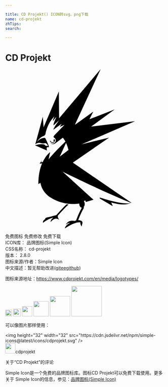```yaml
---

title: CD Projekt() ICON转svg、png下载
name: cd-projekt
zhTips: 
search: 

---
```


# CD Projekt  <small style="font-size: 60%;font-weight: 100"></small>

<div id="svg" class="svg-wrap">
<svg role="img" viewBox="0 0 24 24" xmlns="http://www.w3.org/2000/svg"><title>CD Projekt icon</title><path d="M18.942,20.154c-0.687,0.323-1.719,0.302-2.986-0.072l0.213,0.547l-0.389-0.226l-1.537-0.907h0.001 l-0.033-0.158C14.783,19.509,17.746,20.507,18.942,20.154z M7.929,22.045c-0.127,0.229,0.179,0.645,0.179,0.645 c-0.687-0.534-1.276,0.346-1.276,0.346c-0.039-0.385,0.397-0.669,0.397-0.669c-0.715,0.113-1.549,0.78-1.549,0.78 c-0.097-0.333,0.319-0.556,0.319-0.556c0-0.263,0.361-0.236,0.763-0.347c0.272-0.074,0.679-0.186,0.919-0.252 c0.005-0.004,0.007-0.01,0.011-0.013c0-0.002,0.303-0.348,0.671-0.745c0.291-0.31,0.614-0.648,0.868-0.88 c0.118,0.018,0.226,0.031,0.294,0.037c-0.243,0.199-0.651,0.62-0.999,0.994C8.266,21.665,8.039,21.921,7.929,22.045z M10.168,14.083 l8.822,6.05c-0.013,0.007-0.029,0.011-0.042,0.018c-0.008-0.004-0.163-0.064-0.328-0.129c-0.081-0.033-0.178-0.072-0.29-0.118 h-0.001c-0.005-0.002-0.012-0.005-0.019-0.009c-0.772-0.317-2.27-0.951-4.634-2.041c-2.4-1.112-3.815-1.798-5.028-2.388l0.001,0.002 c0,0-0.001-0.002-0.002-0.002l4.363,3.974l0.006,0.004l0.011,0.011h0.002l0.256,0.211l-1.153,0.348 c-0.001-0.006-0.005-0.013-0.006-0.018c-0.006-0.016-0.011-0.033-0.017-0.051c-0.003-0.008-0.006-0.017-0.009-0.025 c-0.006-0.017-0.012-0.033-0.018-0.05c-0.003-0.007-0.006-0.015-0.009-0.023c-0.011-0.023-0.021-0.047-0.032-0.073l-0.202,0.094 c0.09,0.197,0.121,0.356,0.121,0.482c-0.001,0.16-0.064,0.282-0.109,0.353c-0.025,0.037-0.07,0.086-0.071,0.086l0.064,0.088 c-0.004,0.011-0.008,0.023-0.014,0.035c-0.341,0.545-0.652,1.308-0.786,1.653c-0.044,0.114-0.069,0.183-0.069,0.183 c0,0,0,0.002-0.001,0.005c0.227,0.009,0.767,0.073,0.627,0.504l-0.122,0.444c-0.268-0.478-0.154-0.606-0.154-0.606 C10.544,22.894,8.968,24,8.968,24c0.052-0.411,0.506-0.697,0.768-0.847c-0.221-0.026-0.494,0.165-0.64,0.283 c0.137-0.27,0.335-0.433,0.539-0.522c-0.002-0.002-0.002-0.002-0.003-0.004c0.359-0.135,0.712-0.069,0.753-0.029l-0.002,0.001 c0.122-0.038,0.131-0.043,0.241-0.068c0.036-0.026,0.071-0.112,0.088-0.158c0.001-0.005,0.363-1.014,0.81-1.774 c-0.217-0.021-0.388-0.274-0.388-0.581c0-0.018,0.001-0.037,0.002-0.055c-0.475,0.069-0.973,0.088-1.484,0.043 c-0.016,0-0.032-0.003-0.049-0.005c0,0.001,0,0.001,0,0.001c-0.024-0.002-0.131-0.012-0.262-0.029 c-0.945-0.128-1.803-0.45-2.507-0.911l0.002,0.01c0,0-1.279-0.682-1.551-2.233l-0.309,0.195c0-1.39,0.238-2.365,0.563-3.111 l-0.38,0.037l0.38-0.534c-0.05,0.103-0.096,0.212-0.143,0.332l0.233-0.039c0,0,0,0,0-0.002c0.047-0.096,0.092-0.184,0.138-0.27 c0.092-0.169,0.188-0.328,0.295-0.484c0.024-0.035,0.069-0.098,0.111-0.152c0.062-0.08,0.147-0.179,0.204-0.245 c0.051-0.06,0.166-0.172,0.22-0.221c0.041-0.037,0.114-0.096,0.147-0.12l-0.229,1.072c0.669-0.832,1.912-2.075,2.535-2.665 c-0.118-0.222-0.248-0.418-0.386-0.581L8.08,10.763l-0.025,0.019c0,0-0.416,0.314-0.565,0.412c-0.409,0.267-0.706-0.07-0.722-0.09 c0.088,0.074,0.201,0.12,0.328,0.12c0.14,0,0.267-0.055,0.357-0.144c0.092-0.088,0.147-0.209,0.147-0.343 c0-0.068-0.014-0.132-0.038-0.191c-0.044-0.097-0.12-0.178-0.214-0.23H7.35c0,0-0.104-0.06-0.082-0.158 c0.022-0.099,0.206-0.291,0.206-0.291l0.225-0.229l0.36-0.367l0.777-0.79c0.047-0.052,0.077-0.087,0.077-0.087L8.231,8.686 L8.229,8.68c0-0.009,0.006-0.037,0.053-0.123c0.065-0.119,0.22-0.335,0.224-0.343l0.001-0.001L7.242,9.117c0-0.001,0-0.001,0-0.002 c0.074-0.35,0.824-1.365,0.858-1.412L7.27,8.464c0-0.002-0.001-0.004-0.003-0.006C7.224,8.2,7.638,7.317,7.695,7.197 C7.697,7.193,7.698,7.19,7.7,7.187C7.398,7.488,7.18,7.815,7.173,7.823c0-0.291,0.223-0.709,0.223-0.709 C7.332,7.176,7.272,7.242,7.214,7.307C6.346,8.285,6.095,9.429,6.027,9.873c0,0,0,0.001-0.001,0.001 C5.881,9.963,5.97,9.854,5.9,10.022c-0.256,0.073-0.47,0.202-0.642,0.346c-0.287,0.237-0.459,0.511-0.513,0.605 c0.034-0.043,0.07-0.083,0.105-0.119C5.38,10.3,5.992,10.36,5.992,10.36s0.682,1.26,0.542,1.405 c-0.015,0.015-0.039,0.017-0.072,0.006c-0.09-0.031-0.149-0.017-0.182,0.024c-0.105,0.117-0.009,0.454-0.008,0.462l-1.809-0.778 c0.858-0.318,1.47-0.1,1.47-0.1c0,0.212,0.48,0.184,0.48,0.184s0,0,0-0.001h0.001c0-0.196-0.365-0.43-0.365-0.43 s-0.327,0.136-0.716,0c-0.077-0.027-0.161-0.038-0.242-0.034C5.02,11.1,4.946,11.115,4.874,11.136 c-0.206,0.059-0.357,0.174-0.357,0.174v-0.001L4.515,11.31l1.131-4.139l0.119,1.591L8.06,3.367l0.039,4.037L14.354,0l-3.847,8.316 l0.023,0.041l2.713-1.954l-0.573,1.149l3.793-1.481l-3.539,2.585l6.612-0.81l-8.021,3.471l4.105-1.001L10.168,14.083z M11.512,11.319l0.001,0l-0.001-0.004C11.512,11.316,11.512,11.317,11.512,11.319z M9.515,12.181 c-0.095-0.395-0.223-0.757-0.371-1.076L8.2,13.182L9.515,12.181z M7.215,11.087c0.208-0.071,0.314-0.308,0.239-0.529l-0.208,0.071 c0.013,0.031,0.022,0.064,0.022,0.099c0,0.031-0.005,0.06-0.017,0.086l0.095,0.057c-0.032,0.051-0.081,0.095-0.141,0.12 c-0.036,0.016-0.074,0.022-0.112,0.022c-0.122,0-0.236-0.074-0.286-0.195c-0.004-0.01-0.01-0.022-0.012-0.034l-0.092,0.03 C6.778,11.038,7.008,11.158,7.215,11.087z"/></svg>
</div>
<detail full-name='cd-projekt'></detail>

<div class="detail-page">
<p>
<span><span class="badge-success badge">免费图标</span> <span class="badge-success badge">免费修改</span>  <span class="badge-success badge">免费下载</span> </span>
<br/>
<span>
ICON库：
<span class="badge-secondary badge">品牌图标(Simple Icon)</span> 
</span>
<br/>
<span>
CSS名称：
<span class="badge-secondary badge">cd-projekt</span> 
</span>

<br/>
<span>
版本：
<span class="badge-secondary badge">2.8.0</span> 
</span>
<br/>
<span>图标来源/作者：<span class="badge-light badge">Simple Icon</span></span> 
<br/>
<span class="zh-detail">中文描述：暂无<span class="help-link"><span>帮助改进</span>(<a href="https://gitee.com/liuwave/icon-helper/edit/master/json/brands/cd-projekt.json" target="_blank" rel="noopener noreferrer">gitee</a><a href="https://github.com/liuwave/icon-helper/edit/master/json/brands/cd-projekt.json" target="_blank" rel="noopener noreferrer">github</a></span>)</span><br/>
</p>
</div><div class="description description alert alert-light"><p>图标来源地址：<a href="https://www.cdprojekt.com/en/media/logotypes/" target="_blank" rel="noopener noreferrer">https://www.cdprojekt.com/en/media/logotypes/</a></p></div>
<div class="alert alert-dark">
<img height="21" width="21" src="https://cdn.jsdelivr.net/npm/simple-icons@latest/icons/cdprojekt.svg" />
<img height="24" width="24" src="https://cdn.jsdelivr.net/npm/simple-icons@latest/icons/cdprojekt.svg" />
<img height="32" width="32" src="https://cdn.jsdelivr.net/npm/simple-icons@latest/icons/cdprojekt.svg" />
<img height="48" width="48" src="https://cdn.jsdelivr.net/npm/simple-icons@latest/icons/cdprojekt.svg" />
<img height="64" width="64" src="https://cdn.jsdelivr.net/npm/simple-icons@latest/icons/cdprojekt.svg" />
<img height="96" width="96" src="https://cdn.jsdelivr.net/npm/simple-icons@latest/icons/cdprojekt.svg" />

</div>
<div>
  <p>可以像图片那样使用：    
  </p>
  <div class="alert alert-primary" style="font-size: 14px">
    &lt;img height="32" width="32" src="https://cdn.jsdelivr.net/npm/simple-icons@latest/icons/cdprojekt.svg" /&gt;
    <copy-btn content='<img height="32" width="32" src="https://cdn.jsdelivr.net/npm/simple-icons@latest/icons/cdprojekt.svg" />'></copy-btn>
  </div>
  <div class="alert alert-secondary">
    <img height="32" width="32" src="https://cdn.jsdelivr.net/npm/simple-icons@latest/icons/cdprojekt.svg" />cdprojekt
    <copy-btn content="cdprojekt" btn-title="复制图标名称"></copy-btn>
  </div>
</div>

<Vssue title="关于“CD Projekt”的评论" >关于“CD Projekt”的评论</Vssue>


<div><p>Simple Icon是一个免费的品牌图标库。图标CD Projekt可以免费下载使用。更多关于  Simple Icon的信息，参见：<a target="_blank" href="https://iconhelper.cn/brands.html">品牌图标(Simple Icon)</a>
</p></div>
